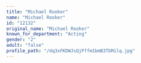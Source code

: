 ```yaml
---
title: "Michael Rooker"
name: "Michael Rooker"
id: "12132"
original_name: "Michael Rooker"
known_for_department: "Acting"
gender: "2"
adult: "false"
profile_path: "/dq3xFKDWJsQjPffm1bmB3TbMilq.jpg"
---
```

